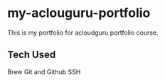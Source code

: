 # my-aclouguru-portfolio
This is my portfolio for acloudguru portfolio course.

## Tech Used

Brew
Git and Github
SSH

